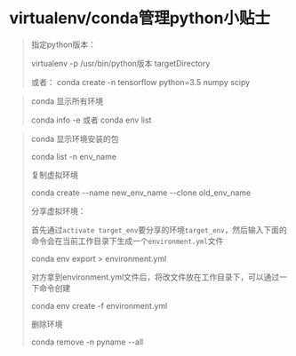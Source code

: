# virtualenv/conda管理python小贴士

> 指定python版本：
>
> virtualenv  -p  /usr/bin/python版本  targetDirectory   
>
> 或者： conda  create -n  tensorflow python=3.5 numpy scipy



> conda 显示所有环境
>
> conda info -e  或者 conda env list



> conda 显示环境安装的包
>
> conda  list -n env_name
>
> 复制虚拟环境
>
> conda create --name new_env_name --clone old_env_name 
>
> 分享虚拟环境：
>
> 首先通过`activate target_env`要分享的环境`target_env`，然后输入下面的命令会在当前工作目录下生成一个`environment.yml`文件
>
> conda env export \> environment.yml
>
> 对方拿到environment.yml文件后，将改文件放在工作目录下，可以通过一下命令创建
>
> conda env create -f environment.yml
>
> 删除环境
>
> conda remove -n pyname --all



